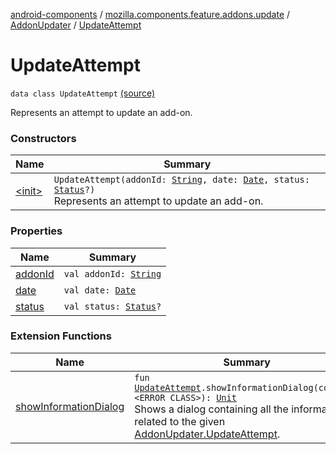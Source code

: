 [android-components](../../../index.md) / [mozilla.components.feature.addons.update](../../index.md) / [AddonUpdater](../index.md) / [UpdateAttempt](./index.md)

# UpdateAttempt

`data class UpdateAttempt` [(source)](https://github.com/mozilla-mobile/android-components/blob/master/components/feature/addons/src/main/java/mozilla/components/feature/addons/update/AddonUpdater.kt#L143)

Represents an attempt to update an add-on.

### Constructors

| Name | Summary |
|---|---|
| [&lt;init&gt;](-init-.md) | `UpdateAttempt(addonId: `[`String`](https://kotlinlang.org/api/latest/jvm/stdlib/kotlin/-string/index.html)`, date: `[`Date`](http://docs.oracle.com/javase/7/docs/api/java/util/Date.html)`, status: `[`Status`](../-status/index.md)`?)`<br>Represents an attempt to update an add-on. |

### Properties

| Name | Summary |
|---|---|
| [addonId](addon-id.md) | `val addonId: `[`String`](https://kotlinlang.org/api/latest/jvm/stdlib/kotlin/-string/index.html) |
| [date](date.md) | `val date: `[`Date`](http://docs.oracle.com/javase/7/docs/api/java/util/Date.html) |
| [status](status.md) | `val status: `[`Status`](../-status/index.md)`?` |

### Extension Functions

| Name | Summary |
|---|---|
| [showInformationDialog](../../../mozilla.components.feature.addons.ui/show-information-dialog.md) | `fun `[`UpdateAttempt`](./index.md)`.showInformationDialog(context: <ERROR CLASS>): `[`Unit`](https://kotlinlang.org/api/latest/jvm/stdlib/kotlin/-unit/index.html)<br>Shows a dialog containing all the information related to the given [AddonUpdater.UpdateAttempt](./index.md). |
